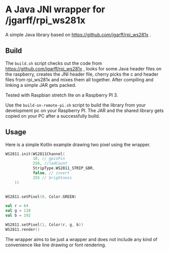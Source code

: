 # A Java JNI wrapper for /jgarff/rpi_ws281x

A simple Java library based on https://github.com/jgarff/rpi_ws281x .

## Build

The `build.sh` script checks out the code from https://github.com/jgarff/rpi_ws281x ,
looks for some Java header files on the raspberry, creates the JNI header file, cherry picks the c and header files from rpi_ws281x and mixes them all together.
After compiling and linking a simple JAR gets packed.

Tested with Raspbian stretch lite on a Raspberry PI 3.

Use the `build-on-remote-pi.sh` script to build the library from your development pc on your Raspberry PI. 
The JAR and the shared library gets copied on your PC after a successfully build.

## Usage

Here is a simple Kotlin example drawing two pixel using the wrapper.

```kotlin
WS2811.init(WS2811Channel(
            10, // gpioPin
            256, //ledCount
            StripType.WS2811_STRIP_GBR,
            false, // invert
            255 // brightness
    ))
    

WS2811.setPixel(0, Color.GREEN)

val r = 64
val g = 128
val b = 192

WS2811.setPixel(1, Color(r, g, b))
WS2811.render()
```

The wrapper aims to be just a wrapper and does not include any kind of convenience like line drawing or font rendering. 

